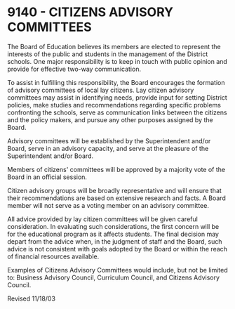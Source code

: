 9140 - CITIZENS ADVISORY COMMITTEES
===================================

The Board of Education believes its members are elected to represent the
interests of the public and students in the management of the District
schools. One major responsibility is to keep in touch with public
opinion and provide for effective two-way communication.

To assist in fulfilling this responsibility, the Board encourages the
formation of advisory committees of local lay citizens. Lay citizen
advisory committees may assist in identifying needs, provide input for
setting District policies, make studies and recommendations regarding
specific problems confronting the schools, serve as communication links
between the citizens and the policy makers, and pursue any other
purposes assigned by the Board.

Advisory committees will be established by the Superintendent and/or
Board, serve in an advisory capacity, and serve at the pleasure of the
Superintendent and/or Board.

Members of citizens' committees will be approved by a majority vote of
the Board in an official session.

Citizen advisory groups will be broadly representative and will ensure
that their recommendations are based on extensive research and facts. A
Board member will not serve as a voting member on an advisory committee.

All advice provided by lay citizen committees will be given careful
consideration. In evaluating such considerations, the first concern will
be for the educational program as it affects students. The final
decision may depart from the advice when, in the judgment of staff and
the Board, such advice is not consistent with goals adopted by the Board
or within the reach of financial resources available.

Examples of Citizens Advisory Committees would include, but not be
limited to: Business Advisory Council, Curriculum Council, and Citizens
Advisory Council.

Revised 11/18/03
